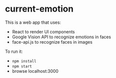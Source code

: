 # current-emotion

This is a web app that uses:

- React to render UI components
- Google Vision API to recognize emotions in faces
- face-api.js to recognize faces in images

To run it:

- `npm install`
- `npm start`
- browse localhost:3000
